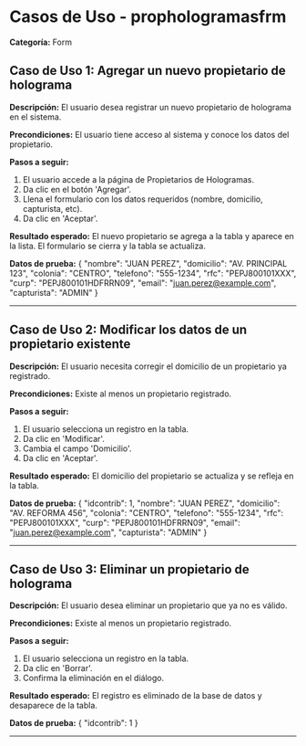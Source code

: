# Casos de Uso - prophologramasfrm

**Categoría:** Form

## Caso de Uso 1: Agregar un nuevo propietario de holograma

**Descripción:** El usuario desea registrar un nuevo propietario de holograma en el sistema.

**Precondiciones:**
El usuario tiene acceso al sistema y conoce los datos del propietario.

**Pasos a seguir:**
1. El usuario accede a la página de Propietarios de Hologramas.
2. Da clic en el botón 'Agregar'.
3. Llena el formulario con los datos requeridos (nombre, domicilio, capturista, etc).
4. Da clic en 'Aceptar'.

**Resultado esperado:**
El nuevo propietario se agrega a la tabla y aparece en la lista. El formulario se cierra y la tabla se actualiza.

**Datos de prueba:**
{
  "nombre": "JUAN PEREZ",
  "domicilio": "AV. PRINCIPAL 123",
  "colonia": "CENTRO",
  "telefono": "555-1234",
  "rfc": "PEPJ800101XXX",
  "curp": "PEPJ800101HDFRRN09",
  "email": "juan.perez@example.com",
  "capturista": "ADMIN"
}

---

## Caso de Uso 2: Modificar los datos de un propietario existente

**Descripción:** El usuario necesita corregir el domicilio de un propietario ya registrado.

**Precondiciones:**
Existe al menos un propietario registrado.

**Pasos a seguir:**
1. El usuario selecciona un registro en la tabla.
2. Da clic en 'Modificar'.
3. Cambia el campo 'Domicilio'.
4. Da clic en 'Aceptar'.

**Resultado esperado:**
El domicilio del propietario se actualiza y se refleja en la tabla.

**Datos de prueba:**
{
  "idcontrib": 1,
  "nombre": "JUAN PEREZ",
  "domicilio": "AV. REFORMA 456",
  "colonia": "CENTRO",
  "telefono": "555-1234",
  "rfc": "PEPJ800101XXX",
  "curp": "PEPJ800101HDFRRN09",
  "email": "juan.perez@example.com",
  "capturista": "ADMIN"
}

---

## Caso de Uso 3: Eliminar un propietario de holograma

**Descripción:** El usuario desea eliminar un propietario que ya no es válido.

**Precondiciones:**
Existe al menos un propietario registrado.

**Pasos a seguir:**
1. El usuario selecciona un registro en la tabla.
2. Da clic en 'Borrar'.
3. Confirma la eliminación en el diálogo.

**Resultado esperado:**
El registro es eliminado de la base de datos y desaparece de la tabla.

**Datos de prueba:**
{
  "idcontrib": 1
}

---

